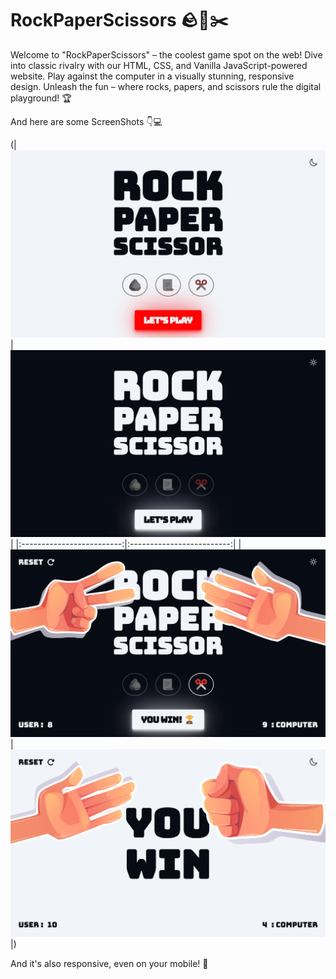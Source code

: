 # RockPaperScissors 🪨📃✂️

Welcome to "RockPaperScissors" – the coolest game spot on the web! Dive into classic rivalry with our HTML, CSS, and Vanilla JavaScript-powered website. Play against the computer in a visually stunning, responsive design. Unleash the fun – where rocks, papers, and scissors rule the digital playground! 🏆

And here are some ScreenShots 👇💻

(|<img width="600" alt="img1_Light" src="./public/assests/img1_Light.webp"> | <img width="600" alt="img1_Dark" src="./public/assests/img1_Dark.webp">|
|:-------------------------:|:-------------------------:|
|<img width="600" alt="img2_Dark" src="./public/assests/img2_Dark.webp"> | <img width="600" alt="img2_Light" src="./public/assests/img2_Light.webp">|)

And it's also responsive, even on your mobile! 🤳
